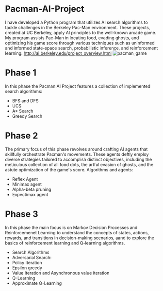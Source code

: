 # Pacman-AI-Project
I have developed a Python program that utilizes AI search algorithms to tackle challenges in the Berkeley Pac-Man environment. These projects, created at UC Berkeley, apply AI principles to the well-known arcade game. My program assists Pac-Man in locating food, evading ghosts, and optimizing his game score through various techniques such as uninformed and informed state-space search, probabilistic inference, and reinforcement learning.
http://ai.berkeley.edu/project_overview.html
![pacman_game](https://github.com/moujanmrj/Pacman-AI-Project/assets/58330491/2895d5c7-bb6e-4e89-9aa3-d356c3dcb46d)

# Phase 1
In this phase the Pacman AI Project features a collection of implemented search algorithms:
- BFS and DFS
- UCS
- A* Search
- Greedy Search

# Phase 2
The primary focus of this phase revolves around crafting AI agents that skillfully orchestrate Pacman's movements. These agents deftly employ diverse strategies tailored to accomplish distinct objectives, including the meticulous collection of all food dots, the artful evasion of ghosts, and the astute optimization of the game's score.
Algorithms and agents:
- Reflex Agent
- Minimax agent
- Alpha-beta pruning
- Expectimax agent

# Phase 3
In this phase the main focus is on Markov Decision Processes and Reinforcemenet Learning to understand the concepts of states, actions, rewards, and transitions in decision-making scenarios, aand to explore the basics of reinforcement learning and Q-learning algorithms.
- Search Algorithms
- Adversarial Search:
- Policy Iteration
- Epsilon greedy
- Value Iteration and Asynchronous value iteration
- Q-Learning
- Approximate Q-Learning
